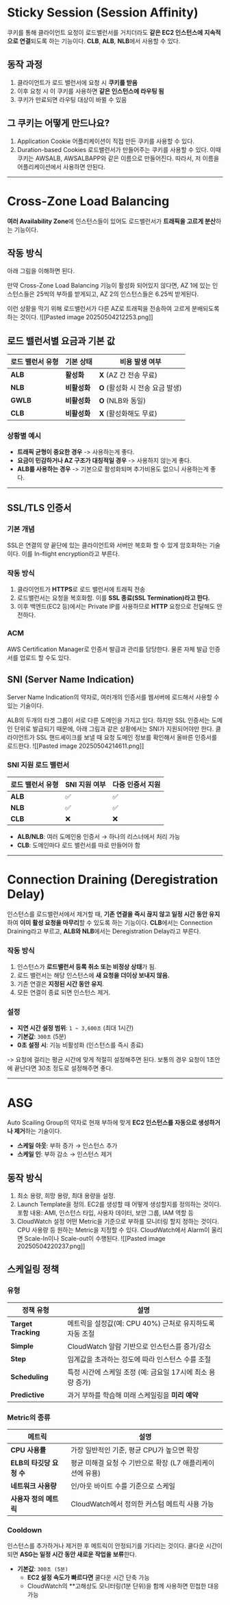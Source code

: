 
# Sticky Session (Session Affinity)

쿠키를 통해 클라이언트 요청이 로드밸런서를 거치더라도 **같은 EC2 인스턴스에 지속적으로 연결**되도록 하는 기능이다. **CLB**, **ALB**, **NLB**에서 사용할 수 있다.

## 동작 과정

1. 클라이언트가 로드 밸런서에 요청 시 **쿠키를 받음**
2. 이후 요청 시 이 쿠키를 사용하면 **같은 인스턴스에 라우팅 됨**
3. 쿠키가 만료되면 라우팅 대상이 바뀔 수 있음
    
## 그 쿠키는 어떻게 만드나요?

1. Application Cookie
   어플리케이션이 직접 만든 쿠키를 사용할 수 있다.
2. Duration-based Cookies
   로드밸런서가 만들어주는 쿠키를 사용할 수 있다. 이때 쿠키는 AWSALB, AWSALBAPP와 같은 이름으로 만들어진다. 따라서, 저 이름을 어플리케이션에서 사용하면 안된다.

---

# Cross-Zone Load Balancing

**여러 Availability Zone**에 인스턴스들이 있어도 로드밸런서가 **트래픽을 고르게 분산**하는 기능이다.

## 작동 방식

아래 그림을 이해하면 된다.

만약 Cross-Zone Load Balancing 기능이 활성화 되어있지 않다면, AZ 1에 있는 인스턴스들은 25씩의 부하를 받게되고, AZ 2의 인스턴스들은 6.25씩 받게된다.

이런 상황을 막기 위해 로드밸런서가 다른 AZ로 트래픽을 전송하여 고르게 분배되도록 하는 것이다.
![[Pasted image 20250504212253.png]]

## 로드 밸런서별 요금과 기본 값

| 로드 밸런서 유형 | 기본 상태    | 비용 발생 여부               |
| --------- | -------- | ---------------------- |
| **ALB**   | **활성화**  | **X** (AZ 간 전송 무료)     |
| **NLB**   | **비활성화** | **O** (활성화 시 전송 요금 발생) |
| **GWLB**  | **비활성화** | **O** (NLB와 동일)        |
| **CLB**   | **비활성화** | **X** (활성화해도 무료)       |

### 상황별 예시

- **트래픽 균형이 중요한 경우** -> 사용하는게 좋다.
- **요금이 민감하거나 AZ 구조가 대칭적일 경우** -> 사용하지 않는게 좋다.
- **ALB를 사용하는 경우** -> 기본으로 활성화되며 추가비용도 없으니 사용하는게 좋다.

---

## SSL/TLS 인증서

### 기본 개념

SSL은 연결의 양 끝단에 있는 클라이언트와 서버만 복호화 할 수 있게 암호화하는 기술이다. 이를 In-flight encryption라고 부른다.

### 작동 방식

1. 클라이언트가 **HTTPS**로 로드 밸런서에 트래픽 전송
2. 로드밸런서는 요청을 복호화함. 이를 **SSL 종료(SSL Termination)라고 한다.**
3. 이후 백엔드(EC2 등)에서는 Private IP를 사용하므로 **HTTP** 요청으로 전달해도 안전하다.

### ACM

AWS Certification Manager로 인증서 발급과 관리를 담당한다. 물론 자체 발급 인증서를 업로드 할 수도 있다.

## SNI (Server Name Indication)

   Server Name Indication의 약자로, 여러개의 인증서를 웹서버에 로드해서 사용할 수 있는 기술이다. 

ALB의 두개의 타겟 그룹이 서로 다른 도메인을 가지고 있다. 하지만 SSL 인증서는 도메인 단위로 발급되기 때문에, 아래 그림과 같은 상황에서는 SNI가 지원되어야만 한다. 클라이언트가 SSL 핸드셰이크를 보낼 때 요청 도메인 정보를 확인해서 올바른 인증서를 로드한다.
![[Pasted image 20250504214611.png]]

### SNI 지원 로드 밸런서

| 로드 밸런서 유형 | SNI 지원 여부 | 다중 인증서 지원 |
| --------- | --------- | --------- |
| **ALB**   | ✅         | ✅         |
| **NLB**   | ✅         | ✅         |
| **CLB**   | ❌         | ❌         |

- **ALB/NLB**: 여러 도메인용 인증서 → 하나의 리스너에서 처리 가능
- **CLB**: 도메인마다 로드 밸런서를 따로 만들어야 함

---

# Connection Draining (Deregistration Delay)

인스턴스를 로드밸런서에서 제거할 때, **기존 연결을 즉시 끊지 않고 일정 시간 동안 유지**하여 **이미 활성 요청을 마무리**할 수 있도록 하는 기능이다. **CLB**에서는 Connection Draining라고 부르고, **ALB와 NLB**에서는 Deregistration Delay라고 부른다.

### 작동 방식

1. 인스턴스가 **로드밸런서 등록 취소 또는 비정상 상태**가 됨.
2. 로드 밸런서는 해당 인스턴스에 **새 요청을 더이상 보내지 않음.**
3. 기존 연결은 **지정된 시간 동안 유지**.
4. 모든 연결이 종료 되면 인스턴스 제거.

### 설정

- **지연 시간 설정 범위**: `1 ~ 3,600초` (최대 1시간)
- **기본값**: `300초` (5분)
- **0초 설정 시**: 기능 비활성화 (인스턴스를 즉시 종료)

-> 요청에 걸리는 평균 시간에 맞게 적절히 설정해주면 된다. 보통의 경우 요청이 1초안에 끝난다면 30초 정도로 설정해주면 좋다.

---

# ASG

Auto Scailing Group의 약자로 현재 부하에 맞게 **EC2 인스턴스를 자동으로 생성하거나 제거**하는 기술이다.
- **스케일 아웃**: 부하 증가 → 인스턴스 추가
- **스케일 인**: 부하 감소 → 인스턴스 제거

## 동작 방식

1. 최소 용량, 희망 용량, 최대 용량을 설정.
2. Launch Template을 정의.
   EC2를 생성할 때 어떻게 생성할지를 정의하는 것이다.
   포함 내용: AMI, 인스턴스 타입, 사용자 데이터, 보안 그룹, IAM 역할 등
3. CloudWatch 설정
   어떤 Metric을 기준으로 부하를 모니터링 할지 정하는 것이다. CPU 사용량 등 원하는 Metric을 지정할 수 있다. CloudWatch에서 Alarm이 울리면 Scale-In이나 Scale-out이 수행된다.
![[Pasted image 20250504220237.png]]
## 스케일링 정책

### 유형

| 정책 유형               | 설명                                   |
| ------------------- | ------------------------------------ |
| **Target Tracking** | 메트릭을 설정값(예: CPU 40%) 근처로 유지하도록 자동 조절 |
| **Simple**          | CloudWatch 알람 기반으로 인스턴스를 증가/감소       |
| **Step**            | 임계값을 초과하는 정도에 따라 인스턴스 수를 조절          |
| **Scheduling**      | 특정 시간에 스케일 조정 (예: 금요일 17시에 최소 용량 증가) |
| **Predictive**      | 과거 부하를 학습해 미래 스케일링을 **미리 예약**        |

### Metric의 종류

| 메트릭               | 설명                                  |
| ----------------- | ----------------------------------- |
| **CPU 사용률**       | 가장 일반적인 기준, 평균 CPU가 높으면 확장          |
| **ELB의 타깃당 요청 수** | 평균 미해결 요청 수 기반으로 확장 (L7 애플리케이션에 유용) |
| **네트워크 사용량**      | 인/아웃 바이트 수를 기준으로 스케일                |
| **사용자 정의 메트릭**    | CloudWatch에서 정의한 커스텀 메트릭 사용 가능      |

### Cooldown

인스턴스를 추가하거나 제거한 후 메트릭이 안정되기를 기다리는 것이다. 쿨다운 시간이 되면 **ASG는 일정 시간 동안 새로운 작업을 보류**한다.

- **기본값**: `300초 (5분)`
	- **EC2 설정 속도가 빠르다면** 쿨다운 시간 단축 가능
    - CloudWatch의 **고해상도 모니터링(1분 단위)을 함께 사용하면 민첩한 대응 가능
